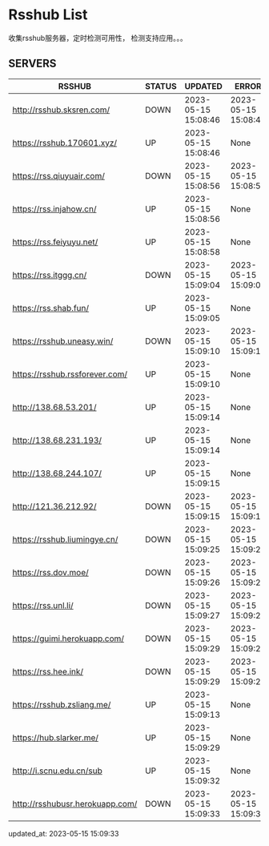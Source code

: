 # Rsshub List

收集rsshub服务器，定时检测可用性， 检测支持应用。。。


## SERVERS

|  RSSHUB   | STATUS  | UPDATED  | ERROR  | TWITTER |  
|  ----  | ----  | ----  | ----  | ---- |  
| http://rsshub.sksren.com/ | DOWN | 2023-05-15 15:08:46 | 2023-05-15 15:08:46 |  
| https://rsshub.170601.xyz/ | UP | 2023-05-15 15:08:46 | None |OK|  
| https://rss.qiuyuair.com/ | DOWN | 2023-05-15 15:08:56 | 2023-05-15 15:08:56 |  
| https://rss.injahow.cn/ | UP | 2023-05-15 15:08:56 | None ||  
| https://rss.feiyuyu.net/ | UP | 2023-05-15 15:08:58 | None |OK|  
| https://rss.itggg.cn/ | DOWN | 2023-05-15 15:09:04 | 2023-05-15 15:09:04 |  
| https://rss.shab.fun/ | UP | 2023-05-15 15:09:05 | None |OK|  
| https://rsshub.uneasy.win/ | DOWN | 2023-05-15 15:09:10 | 2023-05-15 15:09:10 |  
| https://rsshub.rssforever.com/ | UP | 2023-05-15 15:09:10 | None |OK|  
| http://138.68.53.201/ | UP | 2023-05-15 15:09:14 | None ||  
| http://138.68.231.193/ | UP | 2023-05-15 15:09:14 | None ||  
| http://138.68.244.107/ | UP | 2023-05-15 15:09:15 | None ||  
| http://121.36.212.92/ | DOWN | 2023-05-15 15:09:15 | 2023-05-15 15:09:15 |  
| https://rsshub.liumingye.cn/ | DOWN | 2023-05-15 15:09:25 | 2023-05-15 15:09:25 |  
| https://rss.dov.moe/ | DOWN | 2023-05-15 15:09:26 | 2023-05-15 15:09:26 |  
| https://rss.unl.li/ | DOWN | 2023-05-15 15:09:27 | 2023-05-15 15:09:27 |  
| https://guimi.herokuapp.com/ | DOWN | 2023-05-15 15:09:29 | 2023-05-15 15:09:29 |  
| https://rss.hee.ink/ | DOWN | 2023-05-15 15:09:29 | 2023-05-15 15:09:29 |  
| https://rsshub.zsliang.me/ | UP | 2023-05-15 15:09:13 | None |OK|  
| https://hub.slarker.me/ | UP | 2023-05-15 15:09:29 | None |OK|  
| http://i.scnu.edu.cn/sub | UP | 2023-05-15 15:09:32 | None ||  
| http://rsshubusr.herokuapp.com/ | DOWN | 2023-05-15 15:09:33 | 2023-05-15 15:09:33 |  
  

updated_at: 2023-05-15 15:09:33  
